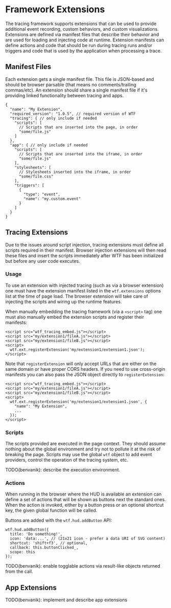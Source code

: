 # Framework Extensions

The tracing framework supports extensions that can be used to provide additional
event recording, custom behaviors, and custom visualizations. Extensions are
defined via manifest files that describe their behavior and are used for loading
and injecting code at runtime. Extension manifests can define actions and code
that should be run during tracing runs and/or triggers and code that is used
by the application when processing a trace.

## Manifest Files

Each extension gets a single manifest file. This file is JSON-based and should
be browser parsable (that means no comments/trailing commas/etc). An extension
should share a single manifest file if it's providing linked functionality
between tracing and apps.

    {
      "name": "My Extension",
      "required_version": "1.0.5", // required version of WTF
      "tracing": { // only include if needed
        "scripts": [
          // Scripts that are inserted into the page, in order
          "some/file.js"
        ]
      },
      "app": { // only include if needed
        "scripts": [
          // Scripts that are inserted into the iframe, in order
          "some/file.js"
        ],
        "stylesheets": [
          // Stylesheets inserted into the iframe, in order
          "some/file.css"
        ],
        "triggers": [
          {
            "type": "event",
            "name": "my.custom.event"
          }
        ]
      }
    }

## Tracing Extensions

Due to the issues around script injection, tracing extensions must define
all scripts required in their manifest. Browser injection extensions will then
read these files and insert the scripts immediately after WTF has been
initialized but before any user code executes.

### Usage

To use an extension with injected tracing (such as via a browser extension)
one must have the extension manifest listed in the `wtf.extensions` options
list at the time of page load. The browser extension will take care of injecting
the scripts and wiring up the runtime features.

When manually embedding the tracing framework (via a `<script>` tag) one must
also manually embed the extension scripts and register their manifests:

    <script src="wtf_tracing_embed.js"></script>
    <script src="my/extension1/fileA.js"></script>
    <script src="my/extension1/fileB.js"></script>
    <script>
      wtf.ext.registerExtension('my/extension1/extension1.json');
    </script>

Note that `registerExtension` will only accept URLs that are either on the same
domain or have proper CORS headers. If you need to use cross-origin manifests
you can also pass the JSON object directly to `registerExtension`:

    <script src="wtf_tracing_embed.js"></script>
    <script src="my/extension1/fileA.js"></script>
    <script src="my/extension1/fileB.js"></script>
    <script>
      wtf.ext.registerExtension('my/extension1/extension1.json', {
        "name": "My Extension",
        ...
      });
    </script>

### Scripts

The scripts provided are executed in the page context. They should assume
nothing about the global environment and try not to pollute it at the risk of
breaking the page. Scripts may use the global `wtf` object to add event
providers, control the operation of the tracing system, etc.

TODO(benvanik): describe the execution environment.

### Actions

When running in the browser where the HUD is available an extension can define
a set of actions that will be shown as buttons next the standard ones. When the
action is invoked, either by a button press or an optional shortcut key, the
given global function will be called.

Buttons are added with the `wtf.hud.addButton` API:

    wtf.hud.addButton({
      title: 'Do something!',
      icon: 'data:...', // (21x21 icon - prefer a data URI of SVG content)
      shortcut: 'shift+f3', // optional,
      callback: this.buttonClicked_,
      scope: this
    });

TODO(benvanik): enable togglable actions via result-like objects returned from
the call.

## App Extensions

TODO(benvanik): implement and describe app extensions
